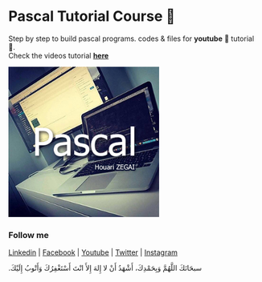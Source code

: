 # Pascal Tutorial Course 🎉
Step by step to build pascal programs. codes & files for **youtube** :movie_camera: tutorial :green_heart:.  
Check the videos tutorial [**here**](https://www.youtube.com/playlist?list=PLd5-bvEurdb_mUEbUoMt-VSDKi5QRx1yG) 

<a href="https://www.youtube.com/playlist?list=PLd5-bvEurdb_mUEbUoMt-VSDKi5QRx1yG"><img width="300" alt="pascal tutorial image" src="https://github.com/HouariZegai/PascalTutorial/blob/master/pascal.jpg"></a>

### Follow me
[Linkedin](https://www.linkedin.com/in/houarizegai) |
[Facebook](https://www.facebook.com/HZegai) |
[Youtube](https://www.youtube.com/HouariZegai) |
[Twitter](https://www.twitter.com/HouariZegai) |
[Instagram](https://www.instagram.com/HouariZegai)

.سبحَانَكَ اللَّهُمَّ وَبِحَمْدِكَ، أَشْهَدُ أَنْ لا إِلهَ إِلأَ انْتَ أَسْتَغْفِرُكَ وَأَتْوبُ إِلَيْكَ
